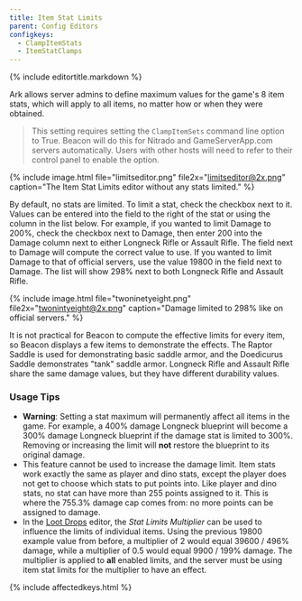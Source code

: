 ```yaml
---
title: Item Stat Limits
parent: Config Editors
configkeys:
  - ClampItemStats
  - ItemStatClamps
---
```

{% include editortitle.markdown %}

Ark allows server admins to define maximum values for the game's 8 item stats, which will apply to all items, no matter how or when they were obtained.

> This setting requires setting the `ClampItemSets` command line option to True. Beacon will do this for Nitrado and GameServerApp.com servers automatically. Users with other hosts will need to refer to their control panel to enable the option.

{% include image.html file="limitseditor.png" file2x="limitseditor@2x.png" caption="The Item Stat Limits editor without any stats limited." %}

By default, no stats are limited. To limit a stat, check the checkbox next to it. Values can be entered into the field to the right of the stat or using the column in the list below. For example, if you wanted to limit Damage to 200%, check the checkbox next to Damage, then enter 200 into the Damage column next to either Longneck Rifle or Assault Rifle. The field next to Damage will compute the correct value to use. If you wanted to limit Damage to that of official servers, use the value 19800 in the field next to Damage. The list will show 298% next to both Longneck Rifle and Assault Rifle.

{% include image.html file="twoninetyeight.png" file2x="twonintyeight@2x.png" caption="Damage limited to 298% like on official servers." %}

It is not practical for Beacon to compute the effective limits for every item, so Beacon displays a few items to demonstrate the effects. The Raptor Saddle is used for demonstrating basic saddle armor, and the Doedicurus Saddle demonstrates "tank" saddle armor. Longneck Rifle and Assault Rifle share the same damage values, but they have different durability values.

### Usage Tips

- **Warning**: Setting a stat maximum will permanently affect all items in the game. For example, a 400% damage Longneck blueprint will become a 300% damage Longneck blueprint if the damage stat is limited to 300%. Removing or increasing the limit will **not** restore the blueprint to its original damage.
- This feature cannot be used to increase the damage limit. Item stats work exactly the same as player and dino stats, except the player does not get to choose which stats to put points into. Like player and dino stats, no stat can have more than 255 points assigned to it. This is where the 755.3% damage cap comes from: no more points can be assigned to damage.
- In the [Loot Drops](/configs/lootdrops/) editor, the _Stat Limits Multiplier_ can be used to influence the limits of individual items. Using the previous 19800 example value from before, a multiplier of 2 would equal 39600 / 496% damage, while a multiplier of 0.5 would equal 9900 / 199% damage. The multiplier is applied to **all** enabled limits, and the server must be using item stat limits for the multiplier to have an effect.

{% include affectedkeys.html %}